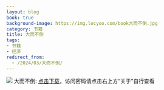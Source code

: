 ```yaml
---
layout: blog
book: true
background-image: https://img.locyoo.com/book大而不倒.jpg
category: 书籍
title: 大而不倒
tags:
- 书籍
- 经济
redirect_from:
  - /2024/03/大而不倒/
---
```

![](https://img.locyoo.com/book大而不倒.jpg)
大而不倒: <a name = "ref1" href="https://url18.ctfile.com/f/50983618-1449297760-d1a13b?p=3619">点击下载</a>，访问密码请点击右上方“关于”自行查看